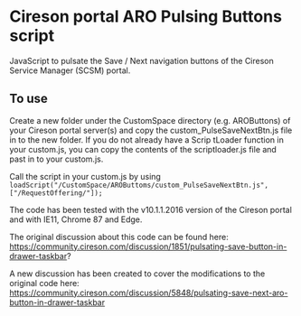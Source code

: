 # Cireson portal ARO Pulsing Buttons script
JavaScript to pulsate the Save / Next navigation buttons of the Cireson Service Manager (SCSM) portal.

## To use
Create a new folder under the CustomSpace directory (e.g. AROButtons) of your Cireson portal server(s) and copy the custom_PulseSaveNextBtn.js file in to the new folder.
If you do not already have a Scrip tLoader function in your custom.js, you can copy the contents of the scriptloader.js file and past in to your custom.js.

Call the script in your custom.js by using `loadScript("/CustomSpace/AROButtoms/custom_PulseSaveNextBtn.js",["/RequestOffering/"]);`

The code has been tested with the v10.1.1.2016 version of the Cireson portal and with IE11, Chrome 87 and Edge.

The original discussion about this code can be found here: https://community.cireson.com/discussion/1851/pulsating-save-button-in-drawer-taskbar?

A new discussion has been created to cover the modifications to the original code here: https://community.cireson.com/discussion/5848/pulsating-save-next-aro-button-in-drawer-taskbar

